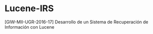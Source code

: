 # Lucene-IRS
[GIW-MII-UGR-2016-17] Desarrollo de un Sistema de Recuperación de Información con Lucene

